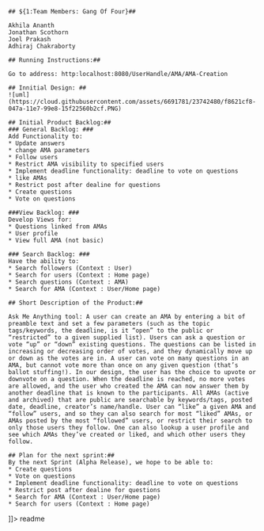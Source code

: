
<snippet>
  <content><![CDATA[
  #AMA (Ask Me Anything) Tool#

	## ${1:Team Members: Gang Of Four}##

	Akhila Ananth
	Jonathan Scothorn
	Joel Prakash
	Adhiraj Chakraborty

	## Running Instructions:##

	Go to address: http:localhost:8080/UserHandle/AMA/AMA-Creation

	## Innitial Design: ##
	![uml](https://cloud.githubusercontent.com/assets/6691781/23742480/f8621cf8-047a-11e7-99e8-15f22560b2cf.PNG)

	## Initial Product Backlog:##
	### General Backlog: ###
	Add Functionality to:
	* Update answers
	* change AMA parameters
	* Follow users
	* Restrict AMA visibility to specified users
	* Implement deadline functionality: deadline to vote on questions
	* like AMAs
	* Restrict post after dealine for questions
	* Create questions 
	* Vote on questions

	###View Backlog: ###
	Develop Views for:
	* Questions linked from AMAs
	* User profile
	* View full AMA (not basic)

	### Search Backlog: ###
	Have the ability to:
	* Search followers (Context : User)
	* Search for users (Context : Home page)
	* Search questions (Context : AMA)
	* Search for AMA (Context : User/Home page)

	## Short Description of the Product:##
	
	Ask Me Anything tool: A user can create an AMA by entering a bit of preamble text and set a few parameters (such as the topic tags/keywords, the deadline, is it “open” to the public or “restricted” to a given supplied list). Users can ask a question or vote “up” or “down” existing questions. The questions can be listed in increasing or decreasing order of votes, and they dynamically move up or down as the votes are in. A user can vote on many questions in an AMA, but cannot vote more than once on any given question (that’s ballot stuffing!). In our design, the user has the choice to upvote or downvote on a question. When the deadline is reached, no more votes are allowed, and the user who created the AMA can now answer them by another deadline that is known to the participants. All AMAs (active and archived) that are public are searchable by keywords/tags, posted date, deadline, creator’s name/handle. User can “like” a given AMA and “follow” users, and so they can also search for most “liked” AMAs, or AMAs posted by the most “followed” users, or restrict their search to only those users they follow. One can also lookup a user profile and see which AMAs they’ve created or liked, and which other users they follow.

	## Plan for the next sprint:##
	By the next Sprint (Alpha Release), we hope to be able to:
	* Create questions 
	* Vote on questions
	* Implement deadline functionality: deadline to vote on questions
	* Restrict post after dealine for questions
	* Search for AMA (Context : User/Home page)
	* Search for users (Context : Home page)


]]></content>
  <tabTrigger>readme</tabTrigger>
</snippet>